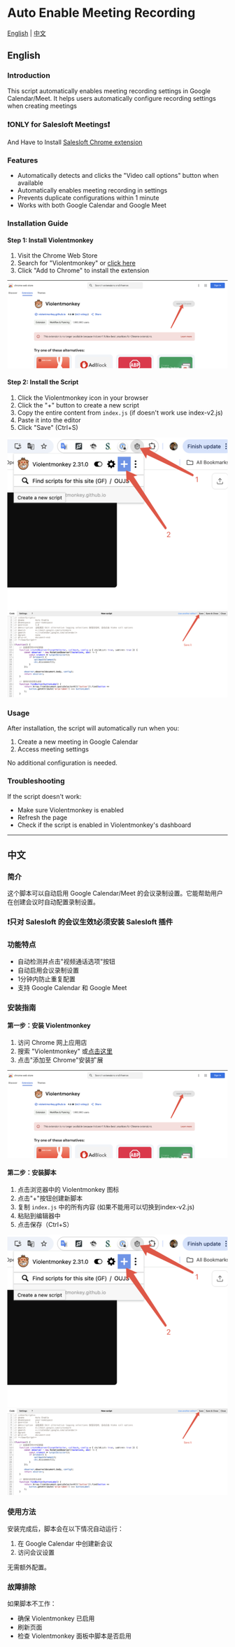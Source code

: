 # Auto Enable Meeting Recording
[English](#english) | [中文](#中文)

## English

### Introduction
This script automatically enables meeting recording settings in Google Calendar/Meet. It helps users automatically configure recording settings when creating meetings 

### ❗ONLY for Salesloft Meetings❗ 
And Have to Install [Salesloft Chrome extension](https://chromewebstore.google.com/detail/salesloft-connect/ejgmneenioanldgngdomlfnbcbffmchf)

### Features
- Automatically detects and clicks the "Video call options" button when available
- Automatically enables meeting recording in settings
- Prevents duplicate configurations within 1 minute
- Works with both Google Calendar and Google Meet

### Installation Guide

#### Step 1: Install Violentmonkey
1. Visit the Chrome Web Store
2. Search for "Violentmonkey" or [click here](https://chrome.google.com/webstore/detail/violentmonkey/jinjaccalgkegednnccohejagnlnfdag)
3. Click "Add to Chrome" to install the extension

![Install Violentmonkey](./install-vm.png)

#### Step 2: Install the Script
1. Click the Violentmonkey icon in your browser
2. Click the "+" button to create a new script
3. Copy the entire content from `index.js` (if doesn't work use index-v2.js)
4. Paste it into the editor
5. Click "Save" (Ctrl+S)

![Install Script](./install-script1.png)
![Install Script](./install-script2.png)


### Usage
After installation, the script will automatically run when you:
1. Create a new meeting in Google Calendar
2. Access meeting settings

No additional configuration is needed.

### Troubleshooting
If the script doesn't work:
- Make sure Violentmonkey is enabled
- Refresh the page
- Check if the script is enabled in Violentmonkey's dashboard

---

## 中文

### 简介
这个脚本可以自动启用 Google Calendar/Meet 的会议录制设置。它能帮助用户在创建会议时自动配置录制设置。

### ❗只对 Salesloft 的会议生效❗必须安装 Salesloft 插件


### 功能特点
- 自动检测并点击"视频通话选项"按钮
- 自动启用会议录制设置
- 1分钟内防止重复配置
- 支持 Google Calendar 和 Google Meet

### 安装指南

#### 第一步：安装 Violentmonkey
1. 访问 Chrome 网上应用店
2. 搜索 "Violentmonkey" 或[点击这里](https://chrome.google.com/webstore/detail/violentmonkey/jinjaccalgkegednnccohejagnlnfdag)
3. 点击"添加至 Chrome"安装扩展

![安装 Violentmonkey](./install-vm.png)

#### 第二步：安装脚本
1. 点击浏览器中的 Violentmonkey 图标
2. 点击"+"按钮创建新脚本
3. 复制 `index.js` 中的所有内容 (如果不能用可以切换到index-v2.js)
4. 粘贴到编辑器中
5. 点击保存（Ctrl+S）

![安装脚本1](./install-script1.png)
![安装脚本2](./install-script2.png)

### 使用方法
安装完成后，脚本会在以下情况自动运行：
1. 在 Google Calendar 中创建新会议
2. 访问会议设置

无需额外配置。

### 故障排除
如果脚本不工作：
- 确保 Violentmonkey 已启用
- 刷新页面
- 检查 Violentmonkey 面板中脚本是否启用
